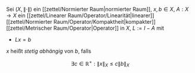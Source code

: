 Sei $(X, \| \cdot \|)$ ein [[zettel/Normierter Raum|normierter Raum]], $x, b \in X$, $A : X \to X$ ein [[zettel/Linearer Raum/Operator/Linearität|linearer]] [[zettel/Normierter Raum/Operator/Kompaktheit|kompakter]] [[zettel/Metrischer Raum/Operator|Operator]] in $X$, $L := I - A$ mit
- $Lx = b$

$x$ heißt *stetig abhängig* von $b$, falls

$$
	\exists c \in \mathbb{R}^+ : \| x \|_X \le c \| b \|_X
$$